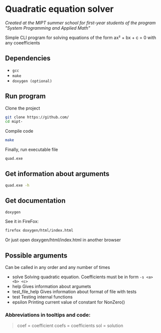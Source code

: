 # Quadratic equation solver
*Created at the MIPT summer school for first-year students of the program "System Programming and Applied Math"*

Simple CLI program for solving equations of the form ax² + bx + c = 0 with any coeefficients

## Dependencies

- `gcc`
- `make`
- `doxygen (optional)`

## Run program

Clone the project

```bash
git clone https://github.com/
cd mipt-
```

Compile code

```bash
make
```

Finally, run executable file

```bash
quad.exe
```

## Get information about arguments

```bash
quad.exe -h
```

## Get documentation

```bash
doxygen
```

See it in FireFox:

```bash
firefox doxygen/html/index.html
```

Or just open doxygen/html/index.html in another browser

## Possible arguments

Can be called in any order and any number of times

- solve           Solving quadratic equation. Coefficients must be in form `-s <a> <b> <c>` 
- help  	  Gives information about argumets
- test_file_help  Gives information about format of file with tests
- test            Testing internal functions
- epsilon         Printing current value of constant for NonZero()


### Abbreviations in tooltips and code:
> coef  = coefficient
> coefs = coefficients
> sol   = solution


 